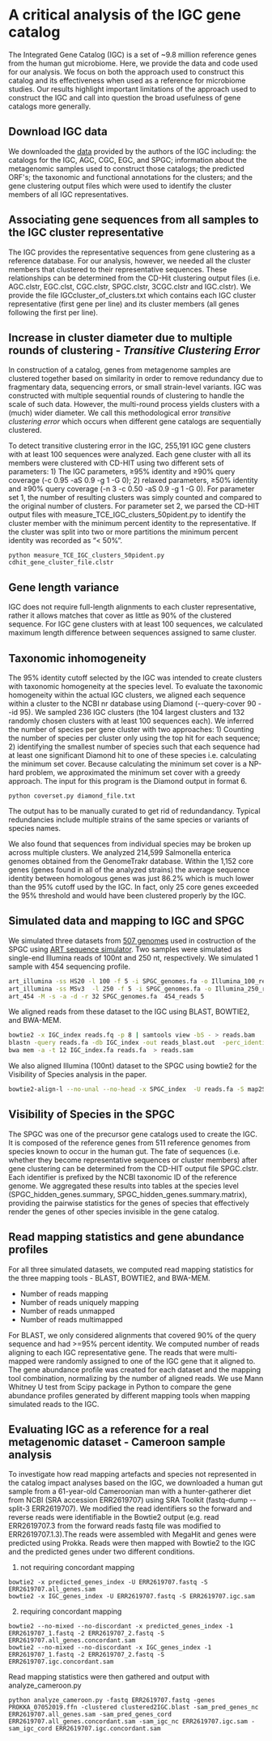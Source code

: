 # A critical analysis of the IGC gene catalog
The Integrated Gene Catalog (IGC) is a set of ~9.8 million reference genes from the human gut microbiome. Here, we provide the data and code used for our analysis. We focus on both the approach used to construct this catalog and its effectiveness when used as a reference for microbiome studies. Our results highlight important limitations of the approach used to construct the IGC and call into question the broad usefulness of gene catalogs more generally.

## Download IGC data 
We downloaded the [data](http://gigadb.org/dataset/100064) provided by the authors of the IGC including: the catalogs for the IGC, AGC, CGC, EGC, and SPGC; information about the metagenomic samples used to construct those catalogs; the predicted ORF's; the taxonomic and functional annotations for the clusters; and the gene clustering output files which were used to identify the cluster members of all IGC representatives.

## Associating gene sequences from all samples to the IGC cluster representative

The IGC provides the representative sequences from gene clustering as a reference database. For our analysis, however, we needed all the cluster members that clustered to their representative sequences. These relationships can be determined from the CD-Hit clustering output files (i.e. AGC.clstr, EGC.clst, CGC.clstr, SPGC.clstr, 3CGC.clstr and IGC.clstr). We provide the file IGCcluster_of_clusters.txt which contains each IGC cluster representative (first gene per line) and its cluster members (all genes following the first per line).

## Increase in cluster diameter due to multiple rounds of clustering - *Transitive Clustering Error* 
In construction of a catalog, genes from metagenome samples are clustered together based on similarity in order to remove redundancy due to fragmentary data, sequencing errors, or small strain-level variants. IGC was constructed with multiple sequential rounds of clustering to handle the scale of such data. However, the multi-round process yields clusters with a (much) wider diameter. We call this methodological error *transitive clustering error* which occurs when different gene catalogs are sequentially clustered.

To detect transitive clustering error in the IGC, 255,191 IGC gene clusters with at least 100 sequences were analyzed. Each gene cluster with all its members were clustered with CD-HIT using two different sets of parameters: 1) The IGC parameters, ≥95% identity and ≥90% query coverage (-c 0.95 -aS 0.9 -g 1 -G 0); 2) relaxed parameters, ≥50% identity and ≥90% query coverage (-n 3 -c 0.50 -aS 0.9 -g 1 -G 0). For parameter set 1, the number of resulting clusters was simply counted and compared to the original number of clusters. For parameter set 2, we parsed the CD-HIT output files with measure_TCE_IGC_clusters_50pident.py to identify the cluster member with the minimum percent identity to the representative. If the cluster was split into two or more partitions the minimum percent identity was recorded as “< 50%”.
```
python measure_TCE_IGC_clusters_50pident.py cdhit_gene_cluster_file.clstr
```
## Gene length variance 
IGC does not require full-length alignments to each cluster representative, rather it allows matches that cover as little as 90% of the clustered sequence. For IGC gene clusters with at least 100 sequences, we calculated maximum length difference between sequences assigned to same cluster. 

## Taxonomic inhomogeneity
The 95% identity cutoff selected by the IGC was intended to create clusters with taxonomic homogeneity at the species level. 
To evaluate the taxonomic homogeneity within the actual IGC clusters, we aligned each sequence within a cluster to the NCBI nr database using Diamond (--query-cover 90 --id 95). We sampled 236 IGC clusters (the 104 largest clusters and 132 randomly chosen clusters with at least 100 sequences each). We inferred the number of species per gene cluster with two approaches: 1) Counting the number of species per cluster only using the top hit for each sequence; 2) identifying the smallest number of species such that each sequence had at least one significant Diamond hit to one of these species i.e. calculating the minimum set cover. Because calculating the minimum set cover is a NP-hard problem, we approximated the minimum set cover with a greedy approach. The input for this program is the Diamond output in format 6.

```
python coverset.py diamond_file.txt
```
The output has to be manually curated to get rid of redundandancy. Typical redundancies include multiple strains of the same species or variants of species names.

We also found that sequences from individual species may be broken up across multiple clusters. We analyzed 214,599 Salmonella enterica genomes obtained from the GenomeTrakr database. Within the 1,152 core genes (genes found in all of the analyzed strains) the average sequence identity between homologous genes was just 86.2% which is much lower than the 95% cutoff used by the IGC. In fact, only 25 core genes exceeded the 95% threshold and would have been clustered properly by the IGC. 

## Simulated data and mapping to IGC and SPGC
We simulated three datasets from [507 genomes](https://github.com/SethCommichaux/IGC/blob/master/data/genomes_from_SPGC.txt/) used in costruction of the SPGC using [ART sequence simulator](https://doi.org/10.1093/bioinformatics/btr708). Two samples were simulated as single-end Illumina reads of 100nt and 250 nt, respectively. We simulated 1 sample with 454 sequencing profile. 
```bash
art_illumina -ss HS20 -l 100 -f 5 -i SPGC_genomes.fa -o Illumina_100_reads
art_illumina -ss MSv3  -l 250 -f 5 -i SPGC_genomes.fa -o Illumina_250_reads 
art_454 -M -s -a -d -r 32 SPGC_genomes.fa  454_reads 5
```
We aligned reads from these dataset to the IGC using BLAST, BOWTIE2, and BWA-MEM. 
```bash
bowtie2 -x IGC_index reads.fq -p 8 | samtools view -bS - > reads.bam
blastn -query reads.fa -db IGC_index -out reads_blast.out  -perc_identity 95 -outfmt " 6 qaccver saccver pident length mismatch gapopen qstart qend sstart send evalue bitscore qlen " 
bwa mem -a -t 12 IGC_index.fa reads.fa  > reads.sam
```
We also aligned Illumina (100nt) dataset to the SPGC using bowtie2 for the Visibility of Species analysis in the paper. 
```bash
bowtie2-align-l --no-unal --no-head -x SPGC_index  -U reads.fa -S map2Spgc.sam --threads 8
```
## Visibility of Species in the SPGC
The SPGC was one of the precursor gene catalogs used to create the IGC. It is composed of the reference genes from 511 reference genomes from species known to occur in the human gut. The fate of sequences (i.e. whether they become representative sequences or cluster members) after gene clustering can be determined from the CD-HIT output file SPGC.clstr. Each identifier is prefixed by the NCBI taxonomic ID of the reference genome. We aggregated these results into tables at the species level (SPGC_hidden_genes.summary, SPGC_hidden_genes.summary.matrix), providing the pairwise statistics for the genes of species that effectively render the genes of other species invisible in the gene catalog.

## Read mapping statistics and gene abundance profiles
For all three simulated datasets, we computed read mapping statistics for the three mapping tools - BLAST, BOWTIE2, and BWA-MEM.
- Number of reads mapping
- Number of reads uniquely mapping
- Number of reads unmapped
- Number of reads multimapped

For BLAST, we only considered alignments that covered 90% of the query sequence and had >=95% percent identity. 
We computed number of reads aligning to each IGC representative gene. The reads that were multi-mapped were randomly assigned to one of the IGC gene that it aligned to. The gene abundance profile was created for each dataset and the mapping tool combination, normalizing by the number of aligned reads. We use Mann Whitney U test from Scipy package in Python to compare the gene abundance profiles generated by different mapping tools when mapping simulated reads to the IGC.

## Evaluating IGC as a reference for a real metagenomic dataset - Cameroon sample analysis
To investigate how read mapping artefacts and species not represented in the catalog impact analyses based on the IGC, we downloaded a human gut sample from a 61-year-old Cameroonian man with a hunter-gatherer diet from NCBI (SRA accession ERR2619707) using SRA Toolkit (fastq-dump --split-3 ERR2619707). We modified the read identifiers so the forward and reverse reads were identifiable in the Bowtie2 output (e.g. read ERR2619707.3 from the forward reads fastq file was modified to ERR2619707.1.3).The reads were assembled with MegaHit and genes were predicted using Prokka. Reads were then mapped with Bowtie2 to the IGC and the predicted genes under two different conditions.

1) not requiring concordant mapping
```
bowtie2 -x predicted_genes_index -U ERR2619707.fastq -S ERR2619707.all_genes.sam
bowtie2 -x IGC_genes_index -U ERR2619707.fastq -S ERR2619707.igc.sam
```
2) requiring concordant mapping
```
bowtie2 --no-mixed --no-discordant -x predicted_genes_index -1 ERR2619707_1.fastq -2 ERR2619707_2.fastq -S ERR2619707.all_genes.concordant.sam
bowtie2 --no-mixed --no-discordant -x IGC_genes_index -1 ERR2619707_1.fastq -2 ERR2619707_2.fastq -S ERR2619707.igc.concordant.sam
```
Read mapping statistics were then gathered and output with analyze_cameroon.py
```
python analyze_cameroon.py -fastq ERR2619707.fastq -genes PROKKA_07052019.ffn -clustered clustered2IGC.blast -sam_pred_genes_nc ERR2619707.all_genes.sam -sam_pred_genes_cord ERR2619707.all_genes.concordant.sam -sam_igc_nc ERR2619707.igc.sam -sam_igc_cord ERR2619707.igc.concordant.sam

```
